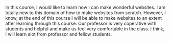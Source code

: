 In this course, I would like to learn how I can  make wonderful websites. I am totally new to this domain of how to make websites from scratch. However, I know, at the end of this course I will be able to make websites to an extent after learning through this course. Our professor is very coperative with students and helpful and make us feel very comfortable in the class. I think, I will learn alot from professor and fellow students.